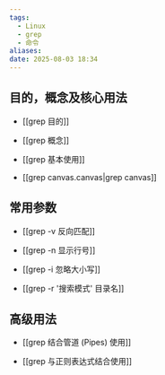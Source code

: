 ```yaml
---
tags:
  - Linux
  - grep
  - 命令
aliases: 
date: 2025-08-03 18:34
---
```


## 目的，概念及核心用法

- [[grep 目的]]
	
- [[grep 概念]]
	
- [[grep 基本使用]]

- [[grep canvas.canvas|grep canvas]]

## 常用参数

- [[grep -v 反向匹配]]
	
- [[grep -n 显示行号]]
	
- [[grep -i 忽略大小写]]
	
- [[grep -r '搜索模式' 目录名]]

## 高级用法

- [[grep 结合管道 (Pipes) 使用]]
	
- [[grep 与正则表达式结合使用]]
